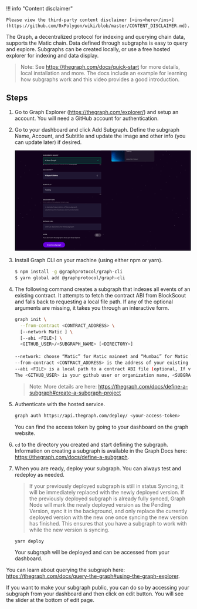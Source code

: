 !!! info "Content disclaimer"

    Please view the third-party content disclaimer [<ins>here</ins>](https://github.com/0xPolygon/wiki/blob/master/CONTENT_DISCLAIMER.md).

The Graph, a decentralized protocol for indexing and querying chain data, supports the Matic chain. Data defined through subgraphs is easy to query and explore. Subgraphs can be created locally, or use a free hosted explorer for indexing and data display.

> Note: See https://thegraph.com/docs/quick-start for more details, local installation and more. The docs include an example for learning how subgraphs work and this video provides a good introduction.

## Steps

1. Go to Graph Explorer (https://thegraph.com/explorer/) and setup an account. You will need a GitHub account for authentication.

1. Go to your dashboard and click Add Subgraph. Define the subgraph Name, Account, and Subtitle and update the image and other info (you can update later) if desired.

    ![img](../../../img/tools/graph/Graph-1.png)

1. Install Graph CLI on your machine (using either npm or yarn).

    ```bash
    $ npm install -g @graphprotocol/graph-cli
    $ yarn global add @graphprotocol/graph-cli
    ```

1. The following command creates a subgraph that indexes all events of an existing contract. It attempts to fetch the contract ABI from BlockScout and falls back to requesting a local file path. If any of the optional arguments are missing, it takes you through an interactive form.

      ```bash
      graph init \
        --from-contract <CONTRACT_ADDRESS> \
        [--network Matic ] \
        [--abi <FILE>] \
        <GITHUB_USER>/<SUBGRAPH_NAME> [<DIRECTORY>]

      --network: choose “Matic” for Matic mainnet and “Mumbai” for Matic Testnet.
      --from-contract <CONTRACT_ADDRESS> is the address of your existing contract which you have deployed on the Matic network: Testnet or Mainnet.
      --abi <FILE> is a local path to a contract ABI file (optional, If verified in BlockScout, the graph will grab the ABI, otherwise you will need to manually add the ABI. You can save the abi from BlockScout or by running truffle compile or solc on a public project.)
      The <GITHUB_USER> is your github user or organization name, <SUBGRAPH_NAME> is the name for your subgraph, and <DIRECTORY> is the optional name of the directory where graph init will put the example subgraph manifest.
      ```

    >Note: More details are here: https://thegraph.com/docs/define-a-subgraph#create-a-subgraph-project

1. Authenticate with the hosted service.

      ```bash
      graph auth https://api.thegraph.com/deploy/ <your-access-token>
      ```
      You can find the access token by going to your dashboard on the graph website.

1. `cd` to the directory you created and start defining the subgraph. Information on creating a subgraph is available in the Graph Docs here: https://thegraph.com/docs/define-a-subgraph.

1. When you are ready, deploy your subgraph. You can always test and redeploy as needed.

    >If your previously deployed subgraph is still in status Syncing, it will be immediately replaced with the newly deployed version. If the previously deployed subgraph is already fully synced, Graph Node will mark the newly deployed version as the Pending Version, sync it in the background, and only replace the currently deployed version with the new one once syncing the new version has finished. This ensures that you have a subgraph to work with while the new version is syncing.

    ```bash
    yarn deploy
    ```

    Your subgraph will be deployed and can be accessed from your dashboard.

You can learn about querying the subgraph here: https://thegraph.com/docs/query-the-graph#using-the-graph-explorer.

If you want to make your subgraph public, you can do so by accessing your subgraph from your dashboard and then click on edit button. You will see the slider at the bottom of edit page.
